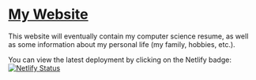 # [My Website](https://ecrawford.me) 

This website will eventually contain my computer science resume, as well as some information about my personal life (my family, hobbies, etc.). 

You can view the
latest deployment by clicking on the Netlify badge: [![Netlify Status](https://api.netlify.com/api/v1/badges/6de68aae-dde9-4d5f-9ce9-80e26ced1293/deploy-status)](https://app.netlify.com/sites/ecrawford4/deploys)
